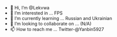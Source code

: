 - 👋 Hi, I’m @Lekvwa
- 👀 I’m interested in ... FPS
- 🌱 I’m currently learning ... Russian and Ukrainian
- 💞️ I’m looking to collaborate on ... (N/A)
- 📫 How to reach me ... Twitter-@Yanbin5927

<!---
Lekvwa/Lekvwa is a ✨ special ✨ repository because its `README.md` (this file) appears on your GitHub profile.
You can click the Preview link to take a look at your changes.
--->
